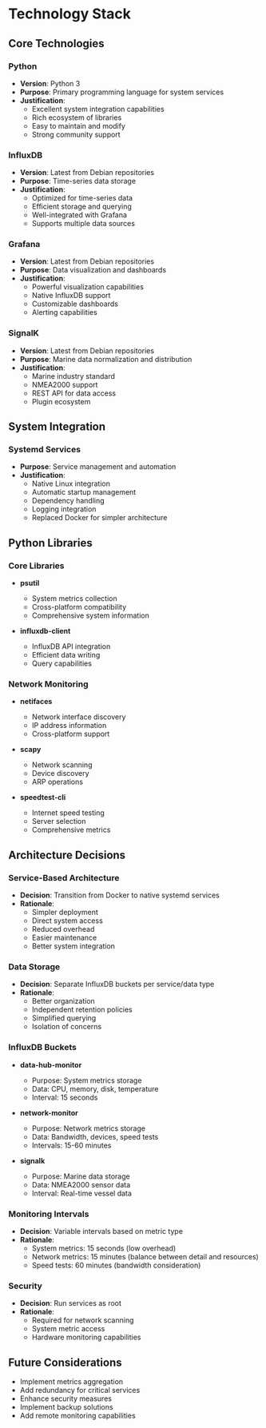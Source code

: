 # Technology Stack

## Core Technologies

### Python
- **Version**: Python 3
- **Purpose**: Primary programming language for system services
- **Justification**: 
  - Excellent system integration capabilities
  - Rich ecosystem of libraries
  - Easy to maintain and modify
  - Strong community support

### InfluxDB
- **Version**: Latest from Debian repositories
- **Purpose**: Time-series data storage
- **Justification**:
  - Optimized for time-series data
  - Efficient storage and querying
  - Well-integrated with Grafana
  - Supports multiple data sources

### Grafana
- **Version**: Latest from Debian repositories
- **Purpose**: Data visualization and dashboards
- **Justification**:
  - Powerful visualization capabilities
  - Native InfluxDB support
  - Customizable dashboards
  - Alerting capabilities

### SignalK
- **Version**: Latest from Debian repositories
- **Purpose**: Marine data normalization and distribution
- **Justification**:
  - Marine industry standard
  - NMEA2000 support
  - REST API for data access
  - Plugin ecosystem

## System Integration

### Systemd Services
- **Purpose**: Service management and automation
- **Justification**:
  - Native Linux integration
  - Automatic startup management
  - Dependency handling
  - Logging integration
  - Replaced Docker for simpler architecture

## Python Libraries

### Core Libraries
- **psutil**
  - System metrics collection
  - Cross-platform compatibility
  - Comprehensive system information

- **influxdb-client**
  - InfluxDB API integration
  - Efficient data writing
  - Query capabilities

### Network Monitoring
- **netifaces**
  - Network interface discovery
  - IP address information
  - Cross-platform support

- **scapy**
  - Network scanning
  - Device discovery
  - ARP operations

- **speedtest-cli**
  - Internet speed testing
  - Server selection
  - Comprehensive metrics

## Architecture Decisions

### Service-Based Architecture
- **Decision**: Transition from Docker to native systemd services
- **Rationale**:
  - Simpler deployment
  - Direct system access
  - Reduced overhead
  - Easier maintenance
  - Better system integration

### Data Storage
- **Decision**: Separate InfluxDB buckets per service/data type
- **Rationale**:
  - Better organization
  - Independent retention policies
  - Simplified querying
  - Isolation of concerns

### InfluxDB Buckets
- **data-hub-monitor**
  - Purpose: System metrics storage
  - Data: CPU, memory, disk, temperature
  - Interval: 15 seconds

- **network-monitor**
  - Purpose: Network metrics storage
  - Data: Bandwidth, devices, speed tests
  - Intervals: 15-60 minutes

- **signalk**
  - Purpose: Marine data storage
  - Data: NMEA2000 sensor data
  - Interval: Real-time vessel data

### Monitoring Intervals
- **Decision**: Variable intervals based on metric type
- **Rationale**:
  - System metrics: 15 seconds (low overhead)
  - Network metrics: 15 minutes (balance between detail and resources)
  - Speed tests: 60 minutes (bandwidth consideration)

### Security
- **Decision**: Run services as root
- **Rationale**:
  - Required for network scanning
  - System metric access
  - Hardware monitoring capabilities

## Future Considerations
- Implement metrics aggregation
- Add redundancy for critical services
- Enhance security measures
- Implement backup solutions
- Add remote monitoring capabilities
